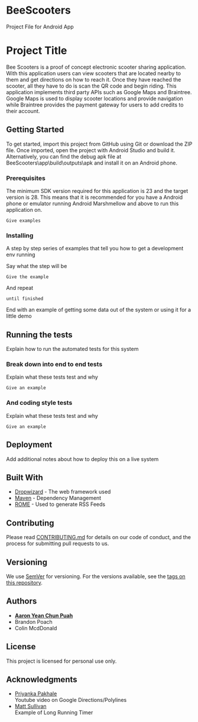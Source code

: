 # BeeScooters
Project File for Android App

# Project Title

Bee Scooters is a proof of concept electronic scooter sharing application. With this application users can view scooters that are located nearby to them and get directions on how to reach it. Once they have reached the scooter, all they have to do is scan the QR code and begin riding. This application implements third party APIs such as Google Maps and Braintree. Google Maps is used to display scooter locations and provide navigation while Braintree provides the payment gateway for users to add credits to their account.

## Getting Started

To get started, import this project from GitHub using Git or download the ZIP file. Once imported, open the project with Android Studio and build it. Alternatively, you can find the debug apk file at BeeScooters\app\build\outputs\apk and install it on an Android phone.

### Prerequisites

The minimum SDK version required for this application is 23 and the target version is 28. This means that it is recommended for you have a Android phone or emulator running Android Marshmellow and above to run this application on.

```
Give examples
```

### Installing

A step by step series of examples that tell you how to get a development env running

Say what the step will be

```
Give the example
```

And repeat

```
until finished
```

End with an example of getting some data out of the system or using it for a little demo

## Running the tests

Explain how to run the automated tests for this system

### Break down into end to end tests

Explain what these tests test and why

```
Give an example
```

### And coding style tests

Explain what these tests test and why

```
Give an example
```

## Deployment

Add additional notes about how to deploy this on a live system

## Built With

* [Dropwizard](http://www.dropwizard.io/1.0.2/docs/) - The web framework used
* [Maven](https://maven.apache.org/) - Dependency Management
* [ROME](https://rometools.github.io/rome/) - Used to generate RSS Feeds

## Contributing

Please read [CONTRIBUTING.md](https://gist.github.com/PurpleBooth/b24679402957c63ec426) for details on our code of conduct, and the process for submitting pull requests to us.

## Versioning

We use [SemVer](http://semver.org/) for versioning. For the versions available, see the [tags on this repository](https://github.com/your/project/tags). 

## Authors

* **[Aaron Yean Chun Puah](https://github.com/nephorix)** 
* Brandon Poach
* Colin McdDonald

## License

This project is licensed for personal use only.

## Acknowledgments

* [Priyanka Pakhale](https://github.com/priyankapakhale) <br/>
Youtube video on Google Directions/Polylines
* [Matt Sullivan](https://github.com/mjohnsullivan) <br/>
Example of Long Running Timer
